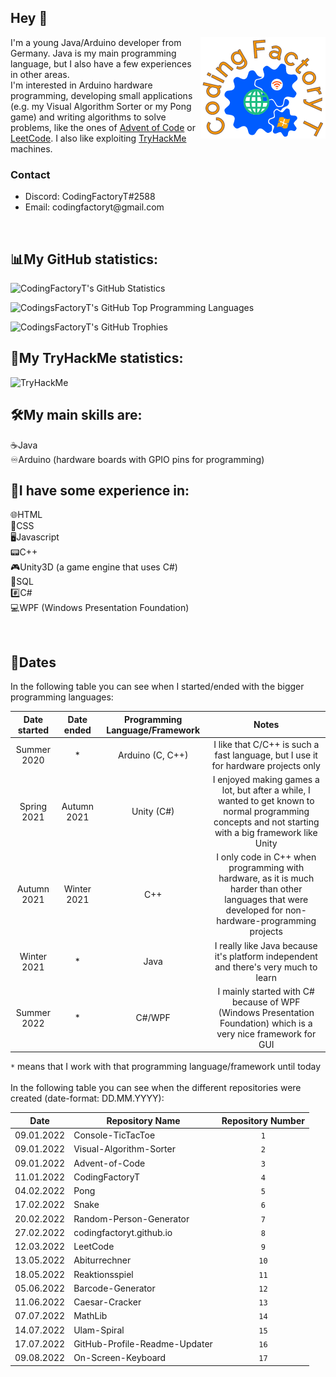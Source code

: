 ## Hey :wave:

<img src="CodingFactoryT_Logo.png" align ="right">

I'm a young Java/Arduino developer from Germany. Java is my main programming language, but I also have a few experiences in other areas. <br>
I'm interested in Arduino hardware programming, developing small applications (e.g. my Visual Algorithm Sorter or my Pong game) and writing algorithms to solve problems, like the ones of [Advent of Code](https://adventofcode.com) or [LeetCode](https://leetcode.com).
I also like exploiting [TryHackMe](https://tryhackme.com) machines.
<br>

### Contact
<ul>
  <li> Discord: CodingFactoryT#2588 </li>
  <li> Email: codingfactoryt@gmail.com</li>
</ul>
  <br>
  
## :bar_chart:My GitHub statistics:      
  ![CodingFactoryT's GitHub Statistics](https://github-readme-stats.vercel.app/api?username=CodingFactoryT&theme=tokyonight) 
  
  ![CodingsFactoryT's GitHub Top Programming Languages](https://github-readme-stats.vercel.app/api/top-langs?username=CodingFactoryT&theme=tokyonight&card_width=495) 
  
  ![CodingsFactoryT's GitHub Trophies](https://github-profile-trophy.vercel.app/?username=CodingFactoryT&theme=tokyonight)
  
## :closed_lock_with_key:My TryHackMe statistics:
<img src="https://tryhackme-badges.s3.amazonaws.com/CodingFactoryT.png" alt="TryHackMe">

<br>

## :hammer_and_wrench:My main skills are: 
:coffee:Java         <br>
:infinity:Arduino (hardware boards with GPIO pins for programming)

## :hammer:I have some experience in: 
:globe_with_meridians:HTML         <br>
:scroll:CSS          <br>
:desktop_computer:Javascript   <br>
:pager:C++          <br>
:video_game:Unity3D (a game engine that uses C#) <br>
:satellite:SQL <br>
:hash:C# <br>
:computer:WPF (Windows Presentation Foundation) <br>

<br>

## :calendar:Dates

In the following table you can see when I started/ended with the bigger programming languages: <br>

|Date started|Date ended |Programming Language/Framework|Notes                                                                                   |
|:----------:|:---------:|:----------------------------:|:--------------------------------------------------------------------------------------:|
|Summer 2020 |*          |Arduino (C, C++)   	          |I like that C/C++ is such a fast language, but I use it for hardware projects only        |
|Spring 2021 |Autumn 2021|Unity (C#)                    |I enjoyed making games a lot, but after a while, I wanted to get known to normal programming concepts and not starting with a big framework like Unity|
|Autumn 2021 |Winter 2021|C++                           |I only code in C++ when programming with hardware, as it is much harder than other languages that were developed for non-hardware-programming projects|
|Winter 2021 |*          |Java                          |I really like Java because it's platform independent and there's very much to learn|
|Summer 2022 |*          |C#/WPF                        |I mainly started with C# because of WPF (Windows Presentation Foundation) which is a very nice framework for GUI|

`*` means that I work with that programming language/framework until today <br> <br> 
In the following table you can see when the different repositories were created (date-format: DD.MM.YYYY): <br>

|Date      |Repository Name                                                                                     |Repository Number|
|----------|----------------------------------------------------------------------------------------------------|:---------------:|
|09.01.2022|Console-TicTacToe                                                                                   |`1`              |
|09.01.2022|Visual-Algorithm-Sorter                                                                             |`2`              |
|09.01.2022|Advent-of-Code                                                                                      |`3`              |
|11.01.2022|CodingFactoryT                                                                                      |`4`              |
|04.02.2022|Pong                                                                                                |`5`              |
|17.02.2022|Snake                                                                                               |`6`              |
|20.02.2022|Random-Person-Generator                                                                             |`7`              |
|27.02.2022|codingfactoryt.github.io                                                                            |`8`              |
|12.03.2022|LeetCode                                                                                            |`9`              |
|13.05.2022|Abiturrechner                                                                                       |`10`             |
|18.05.2022|Reaktionsspiel                                                                                      |`11`             |
|05.06.2022|Barcode-Generator                                                                                   |`12`             |
|11.06.2022|Caesar-Cracker                                                                                      |`13`             |
|07.07.2022|MathLib                                                                                             |`14`             |
|14.07.2022|Ulam-Spiral                                                                                         |`15`             |
|17.07.2022|GitHub-Profile-Readme-Updater                                                                       |`16`             |
|09.08.2022|On-Screen-Keyboard                                                                                  |`17`             |
